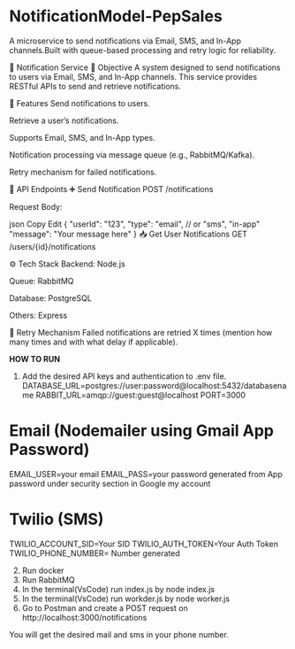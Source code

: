 # NotificationModel-PepSales
A microservice to send notifications via Email, SMS, and In-App channels.Built with queue-based processing and retry logic for reliability.

📢 Notification Service
🚀 Objective
A system designed to send notifications to users via Email, SMS, and In-App channels. This service provides RESTful APIs to send and retrieve notifications.

🧩 Features
Send notifications to users.

Retrieve a user’s notifications.

Supports Email, SMS, and In-App types.

Notification processing via message queue (e.g., RabbitMQ/Kafka).

Retry mechanism for failed notifications.

📘 API Endpoints
➕ Send Notification
POST /notifications

Request Body:

json
Copy
Edit
{
  "userId": "123",
  "type": "email", // or "sms", "in-app"
  "message": "Your message here"
}
📥 Get User Notifications
GET /users/{id}/notifications

⚙️ Tech Stack
Backend: Node.js 

Queue: RabbitMQ

Database: PostgreSQL 

Others: Express 

🧪 Retry Mechanism
Failed notifications are retried X times (mention how many times and with what delay if applicable).

**HOW TO RUN**

1) Add the desired API keys and authentication to .env file.
DATABASE_URL=postgres://user:password@localhost:5432/databasename
RABBIT_URL=amqp://guest:guest@localhost
PORT=3000

# Email (Nodemailer using Gmail App Password)
EMAIL_USER=your email
EMAIL_PASS=your password generated from App password under security section in Google my account

# Twilio (SMS)
TWILIO_ACCOUNT_SID=Your SID
TWILIO_AUTH_TOKEN=Your Auth Token
TWILIO_PHONE_NUMBER= Number generated


2) Run docker
3) Run RabbitMQ
4) In the terminal(VsCode) run index.js by node index.js
5) In the terminal(VsCode) run workder.js by node worker.js
6) Go to Postman and create a POST request on http://localhost:3000/notifications


You will get the desired mail and sms in your phone number.
